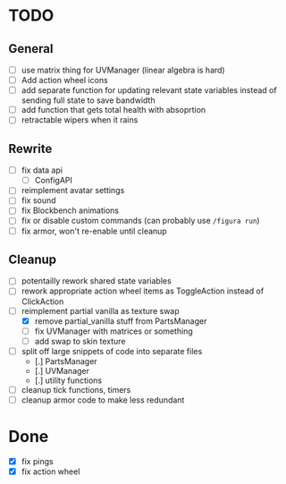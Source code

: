 # TODO

## General
- [ ] use matrix thing for UVManager (linear algebra is hard)
- [ ] Add action wheel icons
- [ ] add separate function for updating relevant state variables instead of
	  sending full state to save bandwidth
- [ ] add function that gets total health with absoprtion
- [ ] retractable wipers when it rains

## Rewrite
- [ ] fix data api
	- [ ] ConfigAPI
- [ ] reimplement avatar settings
- [ ] fix sound
- [ ] fix Blockbench animations
- [ ] fix or disable custom commands (can probably use `/figura run`)
- [ ] fix armor, won't re-enable until cleanup

## Cleanup
- [ ] potentailly rework shared state variables
- [ ] rework appropriate action wheel items as ToggleAction instead of ClickAction
- [ ] reimplement partial vanilla as texture swap
	- [x] remove partial_vanilla stuff from PartsManager
	- [ ] fix UVManager with matrices or something
	- [ ] add swap to skin texture
- [ ] split off large snippets of code into separate files
	- [.] PartsManager
	- [.] UVManager
	- [.] utility functions
- [ ] cleanup tick functions, timers
- [ ] cleanup armor code to make less redundant

# Done
- [x] fix pings
- [x] fix action wheel
